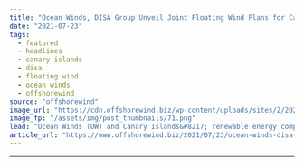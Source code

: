 ```yaml
---
title: "Ocean Winds, DISA Group Unveil Joint Floating Wind Plans for Canary Islands"
date: "2021-07-23"
tags: 
  - featured
  - headlines
  - canary islands
  - disa
  - floating wind
  - ocean winds
  - offshorewind
source: "offshorewind"
image_url: "https://cdn.offshorewind.biz/wp-content/uploads/sites/2/2020/07/27102943/WindFloat-Atlantic-Fully-Up-and-Running.png"
image_fp: "/assets/img/post_thumbnails/71.png"
lead: "Ocean Winds (OW) and Canary Islands&#8217; renewable energy company DISA Group have partnered to"
article_url: "https://www.offshorewind.biz/2021/07/23/ocean-winds-disa-group-unveil-joint-floating-wind-plans-for-canary-islands/"
---
```


---
